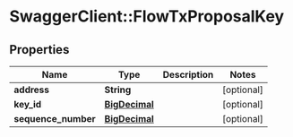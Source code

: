 # SwaggerClient::FlowTxProposalKey

## Properties
Name | Type | Description | Notes
------------ | ------------- | ------------- | -------------
**address** | **String** |  | [optional] 
**key_id** | [**BigDecimal**](BigDecimal.md) |  | [optional] 
**sequence_number** | [**BigDecimal**](BigDecimal.md) |  | [optional] 


